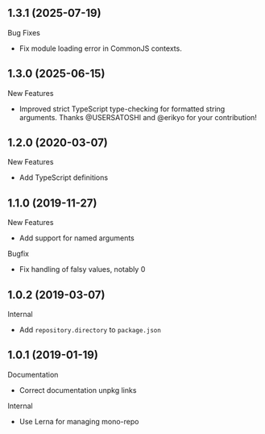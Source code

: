## 1.3.1 (2025-07-19)

Bug Fixes

- Fix module loading error in CommonJS contexts.

## 1.3.0 (2025-06-15)

New Features

- Improved strict TypeScript type-checking for formatted string arguments. Thanks @USERSATOSHI and @erikyo for your contribution!

## 1.2.0 (2020-03-07)

New Features

- Add TypeScript definitions

## 1.1.0 (2019-11-27)

New Features

- Add support for named arguments

Bugfix

- Fix handling of falsy values, notably 0

## 1.0.2 (2019-03-07)

Internal

- Add `repository.directory` to `package.json`

## 1.0.1 (2019-01-19)

Documentation

- Correct documentation unpkg links

Internal

- Use Lerna for managing mono-repo
